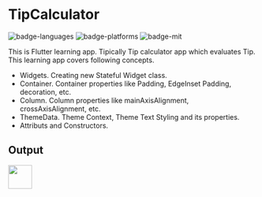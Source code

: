 # TipCalculator

![badge-languages] ![badge-platforms] ![badge-mit]

[badge-platforms]: https://img.shields.io/badge/Flutter-Cross%20Platform-red
[badge-languages]: https://img.shields.io/badge/Flutter-02569B?style=flat&logo=flutter&logoColor=white
[badge-mit]: https://img.shields.io/badge/license-MIT-blue.svg

This is Flutter learning app. Tipically Tip calculator app which evaluates Tip. This learning app covers following concepts. 

- Widgets. Creating new Stateful Widget class. 
- Container. Container properties like Padding, EdgeInset Padding, decoration, etc.
- Column. Column properties like mainAxisAlignment, crossAxisAlignment, etc.
- ThemeData. Theme Context, Theme Text Styling and its properties. 
- Attributs and Constructors.

## Output 

<img src="[https://github.com/favicon.ico](https://github.com/user-attachments/assets/1f4b981c-3b00-4630-a2dd-0b66f87aed35)" width="48">
